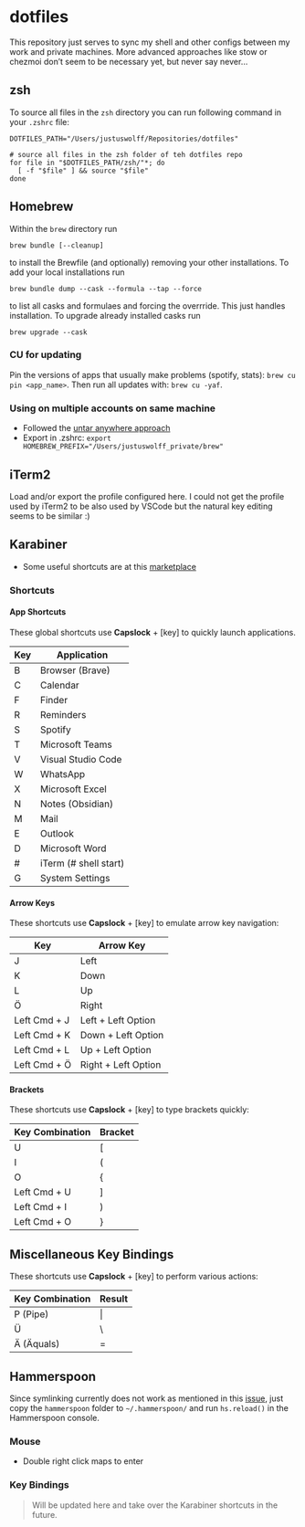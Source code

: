 # dotfiles

This repository just serves to sync my shell and other configs between my work and private machines.
More advanced approaches like stow or chezmoi don’t seem to be necessary yet, but never say never...

## zsh

To source all files in the `zsh` directory you can run following command in your `.zshrc` file:

```shell
DOTFILES_PATH="/Users/justuswolff/Repositories/dotfiles"

# source all files in the zsh folder of teh dotfiles repo
for file in "$DOTFILES_PATH/zsh/"*; do
  [ -f "$file" ] && source "$file"
done
```

## Homebrew

Within the `brew` directory run

```shell
brew bundle [--cleanup]
```

to install the Brewfile (and optionally) removing your other installations. To add your local installations run

```shell
brew bundle dump --cask --formula --tap --force
```

to list all casks and formulaes and forcing the overrride. This just handles installation. To upgrade already installed casks run

```shell
brew upgrade --cask
```

### CU for updating

Pin the versions of apps that usually make problems (spotify, stats): `brew cu pin <app_name>`. Then run all updates with: `brew cu -yaf`.

### Using on multiple accounts on same machine

- Followed the [untar anywhere approach](https://stackoverflow.com/questions/41840479/how-to-use-homebrew-on-a-multi-user-macos-sierra-setup)
- Export in .zshrc: `export HOMEBREW_PREFIX="/Users/justuswolff_private/brew"`

## iTerm2

Load and/or export the profile configured here. I could not get the profile used by iTerm2 to be also used by VSCode but the natural key editing seems to be similar :)

## Karabiner

- Some useful shortcuts are at this [marketplace](https://ke-complex-modifications.pqrs.org/)

### Shortcuts

#### App Shortcuts

These global shortcuts use **Capslock** + [key] to quickly launch applications.

| Key | Application           |
| --- | --------------------- |
| B   | Browser (Brave)       |
| C   | Calendar              |
| F   | Finder                |
| R   | Reminders             |
| S   | Spotify               |
| T   | Microsoft Teams       |
| V   | Visual Studio Code    |
| W   | WhatsApp              |
| X   | Microsoft Excel       |
| N   | Notes (Obsidian)      |
| M   | Mail                  |
| E   | Outlook               |
| D   | Microsoft Word        |
| #   | iTerm (# shell start) |
| G   | System Settings       |

#### Arrow Keys

These shortcuts use **Capslock** + [key] to emulate arrow key navigation:

| Key          | Arrow Key           |
| ------------ | ------------------- |
| J            | Left                |
| K            | Down                |
| L            | Up                  |
| Ö            | Right               |
| Left Cmd + J | Left + Left Option  |
| Left Cmd + K | Down + Left Option  |
| Left Cmd + L | Up + Left Option    |
| Left Cmd + Ö | Right + Left Option |

#### Brackets

These shortcuts use **Capslock** + [key] to type brackets quickly:

| Key Combination | Bracket |
| --------------- | ------- |
| U               | [       |
| I               | (       |
| O               | {       |
| Left Cmd + U    | ]       |
| Left Cmd + I    | )       |
| Left Cmd + O    | }       |

## Miscellaneous Key Bindings

These shortcuts use **Capslock** + [key] to perform various actions:

| Key Combination | Result |
| --------------- | ------ |
| P (Pipe)        | &#124; |
| Ü               | \      |
| Ä (Äquals)      | =      |

## Hammerspoon

Since symlinking currently does not work as mentioned in this [issue](https://github.com/Hammerspoon/hammerspoon/issues/3706), just copy the `hammerspoon` folder to `~/.hammerspoon/` and run `hs.reload()` in the Hammerspoon console.

### Mouse

- Double right click maps to enter

### Key Bindings

> Will be updated here and take over the Karabiner shortcuts in the future.

